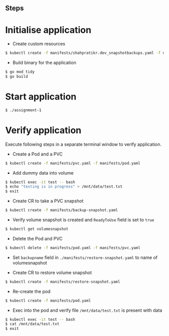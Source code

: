 ## Steps

# Initialise application

- Create custom resources
```bash
$ kubectl create -f manifests/shahpratikr.dev_snapshotbackups.yaml -f manifests/shahpratikr.dev_snapshotrestores.yaml
```

- Build binary for the application
```bash
$ go mod tidy
$ go build
```

# Start application
```bash
$ ./assignment-1
```

# Verify application

Execute following steps in a separate terminal window to verify application.

- Create a Pod and a PVC
```bash
$ kubectl create -f manifests/pvc.yaml -f manifests/pod.yaml
```

- Add dummy data into volume
```bash
$ kubectl exec -it test -- bash
$ echo "testing is in progress" > /mnt/data/test.txt
$ exit
```

- Create CR to take a PVC snapshot
```bash
$ kubectl create -f manifests/backup-snapshot.yaml 
```

- Verify volume snapshot is created and `ReadyToUse` field is set to `true`
```bash
$ kubectl get volumesnapshot
```

- Delete the Pod and PVC
```bash
$ kubectl delete -f manifests/pod.yaml -f manifests/pvc.yaml 
```

- Set `backupname` field in `./manifests/restore-snapshot.yaml` to name of volumesnapshot

- Create CR to restore volume snapshot
```bash
$ kubectl create -f manifests/restore-snapshot.yaml
```

- Re-create the pod
```bash
$ kubectl create -f manifests/pod.yaml
```

- Exec into the pod and verify file `/mnt/data/test.txt` is present with data
```bash
$ kubectl exec -it test -- bash
$ cat /mnt/data/test.txt
$ exit
```

